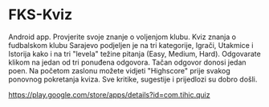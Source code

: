 # FKS-Kviz
Android app.
 Provjerite svoje znanje o voljenjom klubu. Kviz znanja o fudbalskom klubu Sarajevo podjeljen je na tri kategorije, Igrači, Utakmice i Istorija kako i na tri "levela" težine pitanja (Easy, Medium, Hard). Odgovarate klikom na jedan od tri ponuđena odgovora. Tačan odgovor donosi jedan poen. Na početom zaslonu možete vidjeti "Highscore" prije svakog ponovnog pokretanja kviza. Sve kritike, sugestije i prijedlozi su dobro došli.


https://play.google.com/store/apps/details?id=com.tihic.quiz
